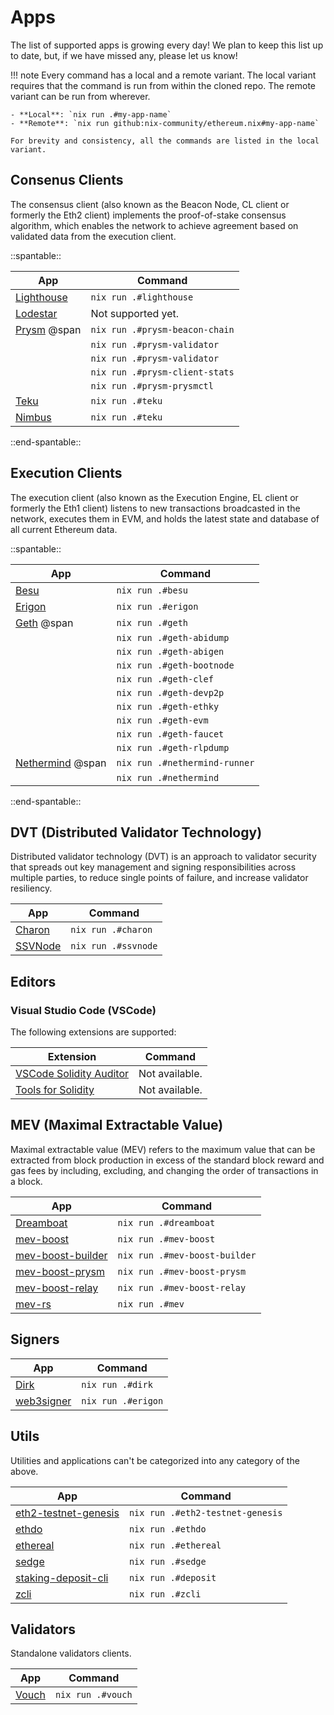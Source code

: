 # Apps

The list of supported apps is growing every day! We plan to keep this list up to date, but, if we have missed any, please let us know!

!!! note
    Every command has a local and a remote variant. The local variant requires that the command is run from within the cloned repo. The remote variant can be run from wherever.

    - **Local**: `nix run .#my-app-name`
    - **Remote**: `nix run github:nix-community/ethereum.nix#my-app-name`

    For brevity and consistency, all the commands are listed in the local variant.

## Consenus Clients

The consensus client (also known as the Beacon Node, CL client or formerly the Eth2 client) implements the proof-of-stake consensus algorithm, which enables the network to achieve agreement based on validated data from the execution client.

::spantable::

| App                                                           | Command                        |
| ------------------------------------------------------------- | ------------------------------ |
| [Lighthouse](https://lighthouse.sigmaprime.io/)               | `nix run .#lighthouse`         |
| [Lodestar](https://lodestar.chainsafe.io/)                    | Not supported yet.             |
| [Prysm](https://prysmaticlabs.com/) @span                     | `nix run .#prysm-beacon-chain` |
|                                                               | `nix run .#prysm-validator`    |
|                                                               | `nix run .#prysm-validator`    |
|                                                               | `nix run .#prysm-client-stats` |
|                                                               | `nix run .#prysm-prysmctl`     |
| [Teku](https://consensys.net/knowledge-base/ethereum-2/teku/) | `nix run .#teku`               |
| [Nimbus](https://github.com/status-im/nimbus-eth2)            | `nix run .#teku`               |

::end-spantable::

## Execution Clients

The execution client (also known as the Execution Engine, EL client or formerly the Eth1 client) listens to new transactions broadcasted in the network, executes them in EVM, and holds the latest state and database of all current Ethereum data.

::spantable::

| App                                             | Command                       |
| ----------------------------------------------- | ----------------------------- |
| [Besu](https://besu.hyperledger.org/en/stable/) | `nix run .#besu`              |
| [Erigon](https://github.com/ledgerwatch/erigon) | `nix run .#erigon`            |
| [Geth](https://geth.ethereum.org/) @span        | `nix run .#geth`              |
|                                                 | `nix run .#geth-abidump`      |
|                                                 | `nix run .#geth-abigen`       |
|                                                 | `nix run .#geth-bootnode`     |
|                                                 | `nix run .#geth-clef`         |
|                                                 | `nix run .#geth-devp2p`       |
|                                                 | `nix run .#geth-ethky`        |
|                                                 | `nix run .#geth-evm`          |
|                                                 | `nix run .#geth-faucet`       |
|                                                 | `nix run .#geth-rlpdump`      |
| [Nethermind](https://nethermind.io/) @span      | `nix run .#nethermind-runner` |
|                                                 | `nix run .#nethermind`        |

::end-spantable::

## DVT (Distributed Validator Technology)

Distributed validator technology (DVT) is an approach to validator security that spreads out key management and signing responsibilities across multiple parties, to reduce single points of failure, and increase validator resiliency.

| App                                                | Command             |
| -------------------------------------------------- | ------------------- |
| [Charon](https://docs.obol.tech/docs/charon/intro) | `nix run .#charon`  |
| [SSVNode](https://github.com/bloxapp/ssv)          | `nix run .#ssvnode` |

## Editors

### Visual Studio Code (VSCode)

The following extensions are supported:

| Extension                                                                           | Command        |
| ----------------------------------------------------------------------------------- | -------------- |
| [VSCode Solidity Auditor](https://github.com/ConsenSys/vscode-solidity-auditor)     | Not available. |
| [Tools for Solidity](https://github.com/Ackee-Blockchain/tools-for-solidity-vscode) | Not available. |

## MEV (Maximal Extractable Value)

Maximal extractable value (MEV) refers to the maximum value that can be extracted from block production in excess of the standard block reward and gas fees by including, excluding, and changing the order of transactions in a block.

| App                                                             | Command                       |
| --------------------------------------------------------------- | ----------------------------- |
| [Dreamboat](https://github.com/blocknative/dreamboat)           | `nix run .#dreamboat`         |
| [mev-boost](https://github.com/flashbots/mev-boost)             | `nix run .#mev-boost`         |
| [mev-boost-builder](https://github.com/flashbots/builder)       | `nix run .#mev-boost-builder` |
| [mev-boost-prysm](https://github.com/flashbots/prysm)           | `nix run .#mev-boost-prysm`   |
| [mev-boost-relay](https://github.com/flashbots/mev-boost-relay) | `nix run .#mev-boost-relay`   |
| [mev-rs](https://github.com/ralexstokes/mev-rs)                 | `nix run .#mev`               |

## Signers

| App                                                   | Command            |
| ----------------------------------------------------- | ------------------ |
| [Dirk](https://github.com/attestantio/dirk)           | `nix run .#dirk`   |
| [web3signer](https://github.com/ConsenSys/web3signer) | `nix run .#erigon` |

## Utils

Utilities and applications can't be categorized into any category of the above.

| App                                                                         | Command                          |
| --------------------------------------------------------------------------- | -------------------------------- |
| [eth2-testnet-genesis](https://github.com/protolambda/eth2-testnet-genesis) | `nix run .#eth2-testnet-genesis` |
| [ethdo](https://github.com/wealdtech/ethdo)                                 | `nix run .#ethdo`                |
| [ethereal](https://github.com/wealdtech/ethereal)                           | `nix run .#ethereal`             |
| [sedge](https://github.com/NethermindEth/sedge)                             | `nix run .#sedge`                |
| [staking-deposit-cli](https://github.com/ethereum/staking-deposit-cli)      | `nix run .#deposit`              |
| [zcli](https://github.com/protolambda/zcli)                                 | `nix run .#zcli`                 |

## Validators

Standalone validators clients.

| App                                            | Command           |
| ---------------------------------------------- | ----------------- |
| [Vouch](https://github.com/attestantio/vouch/) | `nix run .#vouch` |
